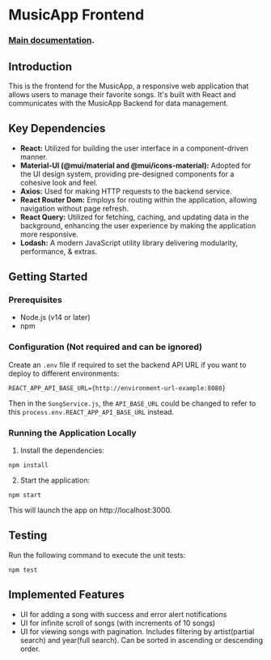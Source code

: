 # MusicApp Frontend

### [Main documentation](../DeveloperNotes.md).

## Introduction
This is the frontend for the MusicApp, a responsive web application that allows users to manage their favorite songs. It's built with React and communicates with the MusicApp Backend for data management.

## Key Dependencies
- **React:** Utilized for building the user interface in a component-driven manner.
- **Material-UI (@mui/material and @mui/icons-material):** Adopted for the UI design system, providing pre-designed components for a cohesive look and feel.
- **Axios:** Used for making HTTP requests to the backend service.
- **React Router Dom:** Employs for routing within the application, allowing navigation without page refresh.
- **React Query:** Utilized for fetching, caching, and updating data in the background, enhancing the user experience by making the application more responsive.
- **Lodash:** A modern JavaScript utility library delivering modularity, performance, & extras.

## Getting Started

### Prerequisites
- Node.js (v14 or later)
- npm

### Configuration (Not required and can be ignored)
Create an `.env` file if required to set the backend API URL if you want to deploy to different environments:

```dotenv
REACT_APP_API_BASE_URL={http://environment-url-example:8080}
```
Then in the `SongService.js`, the `API_BASE_URL` could be changed to refer to this `process.env.REACT_APP_API_BASE_URL` instead.
### Running the Application Locally

1. Install the dependencies:
```
npm install
```
2. Start the application:
```
npm start
```
This will launch the app on http://localhost:3000.
## Testing
Run the following command to execute the unit tests:
```
npm test
```
## Implemented Features
- UI for adding a song with success and error alert notifications
- UI for infinite scroll of songs (with increments of 10 songs)
- UI for viewing songs with pagination. Includes filtering by artist(partial search) and year(full search). Can be sorted in ascending or descending order.